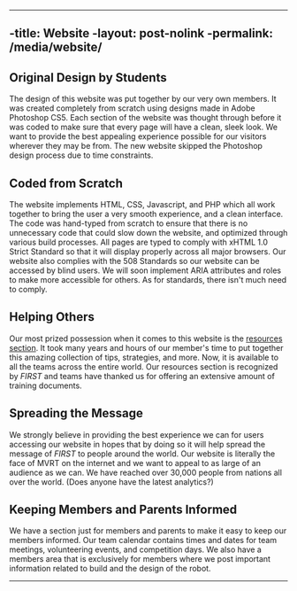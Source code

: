 
<!-- um... a lot has changed from the original website...so... -->

----
-title: Website
-layout: post-nolink
-permalink: /media/website/
----

## Original Design by Students

The design of this website was put together by our very own members. It was
created completely from scratch using designs made in Adobe Photoshop CS5.
Each section of the website was thought through before it was coded to make
sure that every page will have a clean, sleek look. We want to provide the
best appealing experience possible for our visitors wherever they may be
from. The new website skipped the Photoshop design process due to time constraints.

## Coded from Scratch

The website implements HTML, CSS, Javascript, and PHP which all work together
to bring the user a very smooth experience, and a clean interface. The code
was hand-typed from scratch to ensure that there is no unnecessary code that
could slow down the website, and optimized through various build processes.
All pages are typed to comply with xHTML 1.0 Strict Standard so that it will
display properly across all major browsers. Our website also complies with the
508 Standards so our website can be accessed by blind users. We will
soon implement ARIA attributes and roles to make more accessible for
others. As for standards, there isn't much need to comply.

## Helping Others

Our most prized possession when it comes to this website is the [resources
section](/resources/). It took many years and hours of our member's time to put
together this amazing collection of tips, strategies, and more. Now, it is
available to all the teams across the entire world. Our resources section is
recognized by <i class="first">FIRST</i> and teams have thanked us for offering
an extensive amount of training documents.

## Spreading the Message

We strongly believe in providing the best experience we can for users accessing
our website in hopes that by doing so it will help spread the message of <i
class="first">FIRST</i> to people around the world. Our website is literally the
face of MVRT on the internet and we want to appeal to as large of an audience as
we can. We have reached over 30,000 people from nations all over the
world. (Does anyone have the latest analytics?)

## Keeping Members and Parents Informed

We have a section just for members and parents to make it easy to keep our
members informed. Our team calendar contains times and dates for team meetings,
volunteering events, and competition days. We also have a members area that is
exclusively for members where we post important information related to build and
the design of the robot.

---
